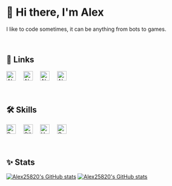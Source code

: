 # 👋 Hi there, I'm Alex 
I like to code sometimes, it can be anything from bots to games. 

<br> 

## 🔗 Links
[<img height="25px" alt="Alex's LinkedIn" src="https://cdn.simpleicons.org/linkedin"/>](https://linkedin.com/in/alexander-sj%C3%B6gren)
&nbsp;
&nbsp;
[<img height="25px" alt="Alex's itch.io" src="https://cdn.simpleicons.org/itchdotio"/>](https://alex25820.itch.io)
&nbsp;
&nbsp;
[<img height="25px" alt="Alex's X (Twitter)" src="https://cdn.simpleicons.org/x/black/white"/>](https://x.com/Alex25820)
&nbsp;
&nbsp;
[<img height="25px" alt="Alex's GitHub" src="https://cdn.simpleicons.org/github/black/white"/>](https://github.com/Alex25820)

<br>

## 🛠 Skills
[<img height="25px" alt="Python" src="https://svgrepo.com/show/354238/python.svg"/>](https://www.python.org)
&nbsp;
&nbsp;
[<img height="25px" alt="C#" src="https://svgrepo.com/show/353622/c-sharp.svg"/>](https://docs.microsoft.com/en-us/dotnet/csharp)
&nbsp;
&nbsp;
[<img height="25px" alt="Unity" src="https://cdn.simpleicons.org/unity/black/white"/>](https://unity.com)
&nbsp;
&nbsp;
[<img height="25px" alt="Godot" src="https://godotengine.org/assets/press/icon_color.svg"/>](https://godotengine.org)

<br>

## ✨ Stats
[![Alex25820's GitHub stats](https://github-readme-stats.vercel.app/api?username=Alex25820&count_private=true&show_icons=true&theme=dark&include_all_commits=true)](https://github.com/Alex25820#gh-dark-mode-only)
[![Alex25820's GitHub stats](https://github-readme-stats.vercel.app/api?username=Alex25820&count_private=true&show_icons=true&include_all_commits=true)](https://github.com/Alex25820#gh-light-mode-only)
